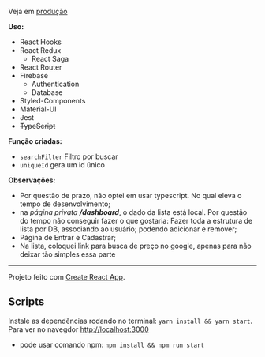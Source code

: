 Veja em [produção](https://darkziul.github.io/challenge-zup/)

**Uso:**
* React Hooks
* React Redux
  * React Saga
* React Router
* Firebase
  * Authentication
  * Database
* Styled-Components
* Material-UI
* ~~Jest~~
* ~~TypeScript~~

**Função criadas:**
* `searchFilter` Filtro por buscar
* `uniqueId` gera um id único

**Observações:**

* Por questão de prazo, não optei em usar typescript. No qual eleva o tempo de desenvolvimento;
* na _página privata **/dashboard**_, o dado da lista está local. Por questão do tempo não conseguir fazer o que gostaria: Fazer toda a estrutura de lista por DB, associando ao usuário; podendo adicionar e remover;
* Página de Entrar e Cadastrar;
* Na lista, coloquei link para busca de preço no google, apenas para não deixar tão simples essa parte


---

Projeto feito com [Create React App](https://github.com/facebook/create-react-app).

##  Scripts

Instale as dependências rodando no terminal: `yarn install && yarn start`. Para ver no navegdor [http://localhost:3000](http://localhost:3000)


* pode usar comando npm: `npm install && npm run start`
